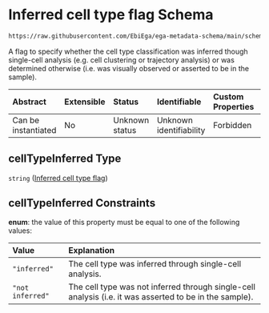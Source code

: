 # Inferred cell type flag Schema

```txt
https://raw.githubusercontent.com/EbiEga/ega-metadata-schema/main/schemas/EGA.sample.json#/properties/cellTypes/items/properties/cellTypeInferred
```

A flag to specify whether the cell type classification was inferred though single-cell analysis (e.g. cell clustering or trajectory analysis) or was determined otherwise (i.e. was visually observed or asserted to be in the sample).

| Abstract            | Extensible | Status         | Identifiable            | Custom Properties | Additional Properties | Access Restrictions | Defined In                                                                   |
| :------------------ | :--------- | :------------- | :---------------------- | :---------------- | :-------------------- | :------------------ | :--------------------------------------------------------------------------- |
| Can be instantiated | No         | Unknown status | Unknown identifiability | Forbidden         | Allowed               | none                | [EGA.sample.json\*](../../../schemas/EGA.sample.json "open original schema") |

## cellTypeInferred Type

`string` ([Inferred cell type flag](ega-18-properties-array-of-cell-types-cell-type-properties-inferred-cell-type-flag.md))

## cellTypeInferred Constraints

**enum**: the value of this property must be equal to one of the following values:

| Value            | Explanation                                                                                             |
| :--------------- | :------------------------------------------------------------------------------------------------------ |
| `"inferred"`     | The cell type was inferred through single-cell analysis.                                                |
| `"not inferred"` | The cell type was not inferred through single-cell analysis (i.e. it was asserted to be in the sample). |
